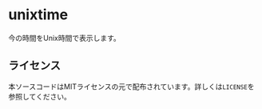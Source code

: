# unixtime

今の時間をUnix時間で表示します。

ライセンス
----------
本ソースコードはMITライセンスの元で配布されています。詳しくは`LICENSE`を参照してください。
